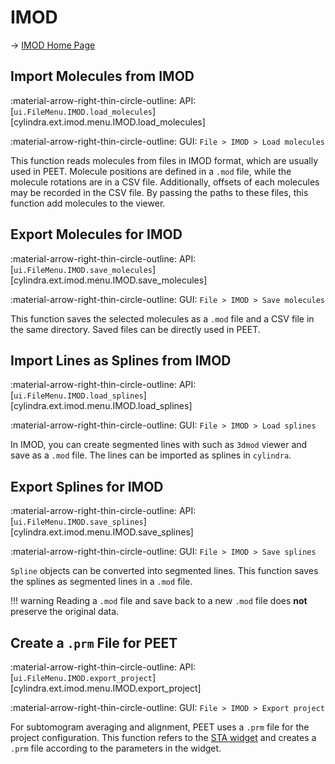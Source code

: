 # IMOD

&rarr; [IMOD Home Page](https://bio3d.colorado.edu/imod/)

## Import Molecules from IMOD

:material-arrow-right-thin-circle-outline: API: [`ui.FileMenu.IMOD.load_molecules`][cylindra.ext.imod.menu.IMOD.load_molecules]

:material-arrow-right-thin-circle-outline: GUI: `File > IMOD > Load molecules`

This function reads molecules from files in IMOD format, which are usually used in PEET.
Molecule positions are defined in a `.mod` file, while the molecule rotations are in a
CSV file. Additionally, offsets of each molecules may be recorded in the CSV file. By
passing the paths to these files, this function add molecules to the viewer.

## Export Molecules for IMOD

:material-arrow-right-thin-circle-outline: API: [`ui.FileMenu.IMOD.save_molecules`][cylindra.ext.imod.menu.IMOD.save_molecules]

:material-arrow-right-thin-circle-outline: GUI: `File > IMOD > Save molecules`

This function saves the selected molecules as a `.mod` file and a CSV file in the same
directory. Saved files can be directly used in PEET.

## Import Lines as Splines from IMOD

:material-arrow-right-thin-circle-outline: API: [`ui.FileMenu.IMOD.load_splines`][cylindra.ext.imod.menu.IMOD.load_splines]

:material-arrow-right-thin-circle-outline: GUI: `File > IMOD > Load splines`

In IMOD, you can create segmented lines with such as `3dmod` viewer and save as a
`.mod` file. The lines can be imported as splines in `cylindra`.

## Export Splines for IMOD

:material-arrow-right-thin-circle-outline: API: [`ui.FileMenu.IMOD.save_splines`][cylindra.ext.imod.menu.IMOD.save_splines]

:material-arrow-right-thin-circle-outline: GUI: `File > IMOD > Save splines`

`Spline` objects can be converted into segmented lines. This function saves the splines
as segmented lines in a `.mod` file.

!!! warning
    Reading a `.mod` file and save back to a new `.mod` file does **not** preserve the
    original data.

## Create a `.prm` File for PEET

:material-arrow-right-thin-circle-outline: API: [`ui.FileMenu.IMOD.export_project`][cylindra.ext.imod.menu.IMOD.export_project]

:material-arrow-right-thin-circle-outline: GUI: `File > IMOD > Export project`

For subtomogram averaging and alignment, PEET uses a `.prm` file for the project
configuration. This function refers to the [STA widget](../alignment/index.md) and
creates a `.prm` file according to the parameters in the widget.
